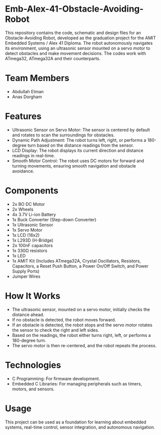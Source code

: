 # Emb-Alex-41-Obstacle-Avoiding-Robot
This repository contains the code, schematic and design files for an Obstacle-Avoiding Robot, developed as the graduation project for the AMIT Embedded Systems / Alex 41 Diploma. The robot autonomously navigates its environment, using an ultrasonic sensor mounted on a servo motor to detect obstacles and make movement decisions. The codes work with ATmega32, ATmega32A and their counterparts.

# Team Members 
- Abdullah Etman
- Anas Dorgham

# Features
- Ultrasonic Sensor on Servo Motor: The sensor is centered by default and rotates to scan the surroundings for obstacles.
- Dynamic Path Adjustment: The robot turns left, right, or performs a 180-degree turn based on the distance readings from the sensor.
- LCD Display: The robot displays its current direction and distance readings in real-time.
- Smooth Motor Control: The robot uses DC motors for forward and turning movements, ensuring smooth navigation and obstacle avoidance.

# Components
- 2x BO DC Motor
- 2x Wheels
- 4x 3.7V Li-ion Battery
- 1x Buck Converter (Step-down Converter)
- 1x Ultrasonic Sensor
- 1x Servo Motor
- 1x LCD (16x2)
- 1x L293D (H-Bridge)
- 2x 100nF capacitors
- 1x 330Ω resistors
- 1x LED
- 1x AMIT Kit (Includes ATmega32A, Crystal Oscillators, Resistors, Capacitors, a Reset Push Button, a Power On/Off Switch, and Power Supply Ports)
- Jumper Wires

# How It Works
- The ultrasonic sensor, mounted on a servo motor, initially checks the distance ahead.
- If no obstacle is detected, the robot moves forward.
- If an obstacle is detected, the robot stops and the servo motor rotates the sensor to check the right and left sides.
- Based on the readings, the robot either turns right, left, or performs a 180-degree turn.
- The servo motor is then re-centered, and the robot repeats the process.

# Technologies
- C Programming: For firmware development.
- Embedded C Libraries: For managing peripherals such as timers, motors, and sensors.

# Usage
This project can be used as a foundation for learning about embedded systems, real-time control, sensor integration, and autonomous navigation.
